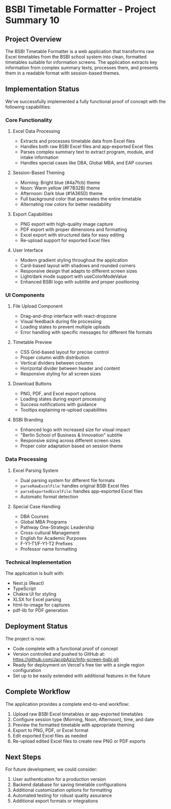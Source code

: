 # BSBI Timetable Formatter - Project Summary 10

## Project Overview
The BSBI Timetable Formatter is a web application that transforms raw Excel timetables from the BSBI school system into clean, formatted timetables suitable for information screens. The application extracts key information from complex summary texts, processes them, and presents them in a readable format with session-based themes.

## Implementation Status
We've successfully implemented a fully functional proof of concept with the following capabilities:

### Core Functionality
1. Excel Data Processing
   - Extracts and processes timetable data from Excel files
   - Handles both raw BSBI Excel files and app-exported Excel files
   - Parses complex summary text to extract program, module, and intake information
   - Handles special cases like DBA, Global MBA, and EAP courses

2. Session-Based Theming
   - Morning: Bright blue (#4a7fcb) theme
   - Noon: Warm yellow (#F7B32B) theme
   - Afternoon: Dark blue (#1A365D) theme
   - Full background color that permeates the entire timetable
   - Alternating row colors for better readability

3. Export Capabilities
   - PNG export with high-quality image capture
   - PDF export with proper dimensions and formatting
   - Excel export with structured data for easy editing
   - Re-upload support for exported Excel files

4. User Interface
   - Modern gradient styling throughout the application
   - Card-based layout with shadows and rounded corners
   - Responsive design that adapts to different screen sizes
   - Light/dark mode support with useColorModeValue
   - Enhanced BSBI logo with subtitle and proper positioning

### UI Components
1. File Upload Component
   - Drag-and-drop interface with react-dropzone
   - Visual feedback during file processing
   - Loading states to prevent multiple uploads
   - Error handling with specific messages for different file formats

2. Timetable Preview
   - CSS Grid-based layout for precise control
   - Proper column width distribution
   - Vertical dividers between columns
   - Horizontal divider between header and content
   - Responsive styling for all screen sizes

3. Download Buttons
   - PNG, PDF, and Excel export options
   - Loading states during export processing
   - Success notifications with guidance
   - Tooltips explaining re-upload capabilities

4. BSBI Branding
   - Enhanced logo with increased size for visual impact
   - "Berlin School of Business & Innovation" subtitle
   - Responsive sizing across different screen sizes
   - Proper color adaptation based on session theme

### Data Processing
1. Excel Parsing System
   - Dual parsing system for different file formats
   - `parseRawExcelFile`: handles original BSBI Excel files
   - `parseExportedExcelFile`: handles app-exported Excel files
   - Automatic format detection

2. Special Case Handling
   - DBA Courses
   - Global MBA Programs
   - Pathway One-Strategic Leadership
   - Cross-cultural Management
   - English for Academic Purposes
   - F-Y1-T1/F-Y1-T2 Prefixes
   - Professor name formatting

### Technical Implementation
The application is built with:
- Next.js (React)
- TypeScript
- Chakra UI for styling
- XLSX for Excel parsing
- html-to-image for captures
- pdf-lib for PDF generation

## Deployment Status
The project is now:
- Code complete with a functional proof of concept
- Version controlled and pushed to GitHub at: https://github.com/JacobAziz/Info-screen-bsbi.git
- Ready for deployment on Vercel's free tier with a single region configuration
- Set up to be easily extended with additional features in the future

## Complete Workflow
The application provides a complete end-to-end workflow:

1. Upload raw BSBI Excel timetables or app-exported timetables
2. Configure session type (Morning, Noon, Afternoon), time, and date
3. Preview the formatted timetable with appropriate theming
4. Export to PNG, PDF, or Excel format
5. Edit exported Excel files as needed
6. Re-upload edited Excel files to create new PNG or PDF exports

## Next Steps
For future development, we could consider:
1. User authentication for a production version
2. Backend database for saving timetable configurations
3. Additional customization options for formatting
4. Automated testing for robust quality assurance
5. Additional export formats or integrations 